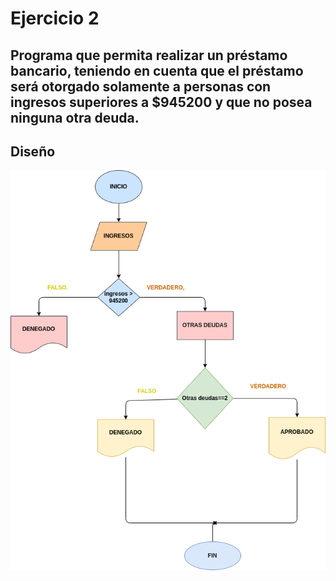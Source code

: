 # Ejercicio 2

## Programa que permita realizar un préstamo bancario, teniendo en cuenta que el préstamo será otorgado solamente a personas con ingresos superiores a $945200 y que no posea ninguna otra deuda.

## Diseño

![diagrama de flujo](diagrama.png "Diagrama de flujo")